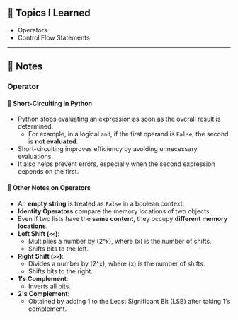## 📘 Topics I Learned

- Operators
- Control Flow Statements

---

## 🧠 Notes

### Operator

#### 🔹 Short-Circuiting in Python

- Python stops evaluating an expression as soon as the overall result is determined.
  - For example, in a logical `and`, if the first operand is `False`, the second is **not evaluated**.
- Short-circuiting improves efficiency by avoiding unnecessary evaluations.
- It also helps prevent errors, especially when the second expression depends on the first.

#### 🔹 Other Notes on Operators

- An **empty string** is treated as `False` in a boolean context.
- **Identity Operators** compare the memory locations of two objects.
- Even if two lists have the **same content**, they occupy **different memory locations**.
- **Left Shift (`<<`)**:
  - Multiplies a number by \(2^x\), where \(x\) is the number of shifts.
  - Shifts bits to the left.
- **Right Shift (`>>`)**:
  - Divides a number by \(2^x\), where \(x\) is the number of shifts.
  - Shifts bits to the right.
- **1's Complement**:
  - Inverts all bits.
- **2's Complement**:
  - Obtained by adding 1 to the Least Significant Bit (LSB) after taking 1's complement.
